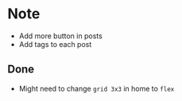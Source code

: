 # Note

* Add more button in posts
* Add tags to each post

## Done

* Might need to change `grid 3x3` in home to `flex`
